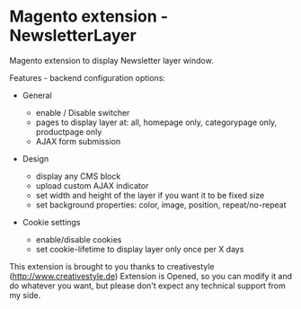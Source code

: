 Magento extension - NewsletterLayer
==========================

Magento extension to display Newsletter layer window. 

Features - backend configuration options:
* General
  * enable / Disable switcher
  * pages to display layer at: all, homepage only, categorypage only, productpage only
  * AJAX form submission

* Design
  * display any CMS block
  * upload custom AJAX indicator
  * set width and height of the layer if you want it to be fixed size
  * set background properties: color, image, position, repeat/no-repeat

* Cookie settings
  * enable/disable cookies
  * set cookie-lifetime to display layer only once per X days


This extension is brought to you thanks to creativestyle (http://www.creativestyle.de)
Extension is Opened, so you can modify it and do whatever you want, but please don't expect any technical support from my side.
